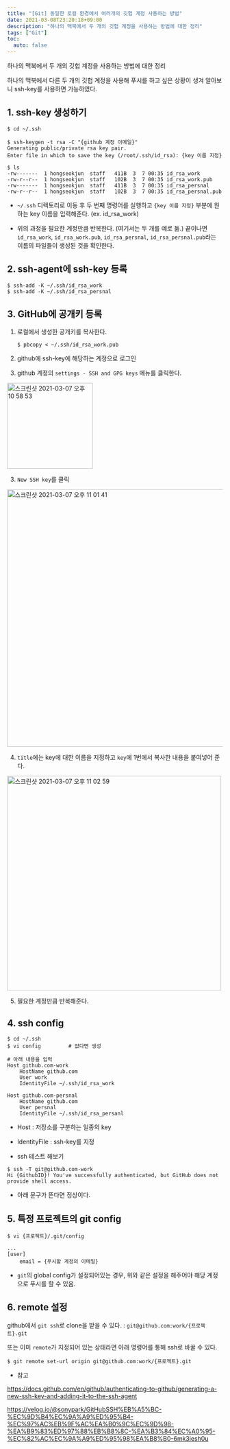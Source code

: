 ```yaml
---
title: "[Git] 동일한 로컬 환경에서 여러개의 깃헙 계정 사용하는 방법"
date: 2021-03-08T23:20:18+09:00
description: "하나의 맥북에서 두 개의 깃헙 계정을 사용하는 방법에 대한 정리"
tags: ["Git"]
toc:
  auto: false
---
```

하나의 맥북에서 두 개의 깃헙 계정을 사용하는 방법에 대한 정리

<!--more-->
하나의 맥북에서 다른 두 개의 깃헙 계정을 사용해 푸시를 하고 싶은 상황이 생겨 알아보니 ssh-key를 사용하면 가능하였다. 



## 1. ssh-key 생성하기

```shell
$ cd ~/.ssh

$ ssh-keygen -t rsa -C "{github 계정 이메일}"
Generating public/private rsa key pair.
Enter file in which to save the key (/root/.ssh/id_rsa): {key 이름 지정}

$ ls
-rw-------  1 hongseokjun  staff   411B  3  7 00:35 id_rsa_work
-rw-r--r--  1 hongseokjun  staff   102B  3  7 00:35 id_rsa_work.pub
-rw-------  1 hongseokjun  staff   411B  3  7 00:35 id_rsa_persnal
-rw-r--r--  1 hongseokjun  staff   102B  3  7 00:35 id_rsa_persnal.pub
```

- `~/.ssh` 디렉토리로 이동 후 두 번째 명령어를 실행하고 `{key 이름 지정}` 부분에 원하는 key 이름을 입력해준다. (ex. id_rsa_work)

- 위의 과정을 필요한 계정만큼 반복한다. (여기서는 두 개를 예로 듦.) 끝이나면 `id_rsa_work`, `id_rsa_work.pub`, `id_rsa_persnal`, `id_rsa_persnal.pub`라는 이름의 파일들이 생성된 것을 확인한다.



## 2. ssh-agent에 ssh-key 등록

```shell
$ ssh-add -K ~/.ssh/id_rsa_work
$ ssh-add -K ~/.ssh/id_rsa_persnal
```



## 3. GitHub에 공개키 등록

1. 로컬에서 생성한 공개키를 복사한다.

   ```shell
   $ pbcopy < ~/.ssh/id_rsa_work.pub
   ```

2. github에 ssh-key에 해당하는 계정으로 로그인

3. github 계정의 `settings - SSH and GPG keys` 메뉴를 클릭한다.

<img width="200" alt="스크린샷 2021-03-07 오후 10 58 53" src="https://user-images.githubusercontent.com/78338337/110242291-c1510100-7f98-11eb-9f01-5a886cf0e5bd.png">

3. `New SSH key`를 클릭

<img width="600" alt="스크린샷 2021-03-07 오후 11 01 41" src="https://user-images.githubusercontent.com/78338337/110242364-1856d600-7f99-11eb-9a87-9144de67ca65.png">

4. `title`에는 key에 대한 이름을 지정하고 `key`에 1번에서 복사한 내용을 붙여넣어 준다.

<img width="500" alt="스크린샷 2021-03-07 오후 11 02 59" src="https://user-images.githubusercontent.com/78338337/110242402-450aed80-7f99-11eb-9aa6-80e717fdb840.png">

5. 필요한 계정만큼 반복해준다.



## 4. ssh config

```shell
$ cd ~/.ssh
$ vi config			# 없다면 생성

# 아래 내용을 입력
Host github.com-work
	HostName github.com
	User work
	IdentityFile ~/.ssh/id_rsa_work
	
Host github.com-persnal
	HostName github.com
	User persnal
	IdentityFile ~/.ssh/id_rsa_persanl
```

- Host : 저장소를 구분하는 일종의 key
- IdentityFile : ssh-key를 지정



- ssh 테스트 해보기

```shell
$ ssh -T git@github.com-work
Hi {GithubID}! You've successfully authenticated, but GitHub does not provide shell access.
```

- 아래 문구가 뜬다면 정상이다.



## 5. 특정 프로젝트의 git config

```shell
$ vi {프로젝트}/.git/config

...
[user]
    email = {푸시할 계정의 이메일}
```

- `git`의 global config가 설정되어있는 경우, 위와 같은 설정을 해주어야 해당 계정으로 푸시를 할 수 있음.



## 6. remote 설정

github에서 `git ssh`로 clone을 받을 수 있다. : `git@github.com:work/{프로젝트}.git`

또는 이미 `remote`가 지정되어 있는 상태라면 아래 명령어를 통해 ssh로 바꿀 수 있다.

```shell
$ git remote set-url origin git@github.com:work/{프로젝트}.git
```





- 참고

https://docs.github.com/en/github/authenticating-to-github/generating-a-new-ssh-key-and-adding-it-to-the-ssh-agent

https://velog.io/@sonypark/GitHubSSH%EB%A5%BC-%EC%9D%B4%EC%9A%A9%ED%95%B4-%EC%97%AC%EB%9F%AC%EA%B0%9C%EC%9D%98-%EA%B9%83%ED%97%88%EB%B8%8C-%EA%B3%84%EC%A0%95-%EC%82%AC%EC%9A%A9%ED%95%98%EA%B8%B0-6mk3iesh0u

